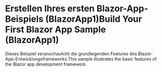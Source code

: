 # <a name="build-your-first-blazor-app-sample-blazorapp1"></a><span data-ttu-id="c5580-101">Erstellen Ihres ersten Blazor-App-Beispiels (BlazorApp1)</span><span class="sxs-lookup"><span data-stu-id="c5580-101">Build Your First Blazor App Sample (BlazorApp1)</span></span>

<span data-ttu-id="c5580-102">Dieses Beispiel veranschaulicht die grundlegenden Features des Blazor-App-Entwicklungsframeworks.</span><span class="sxs-lookup"><span data-stu-id="c5580-102">This sample illustrates the basic features of the Blazor app development framework.</span></span>
